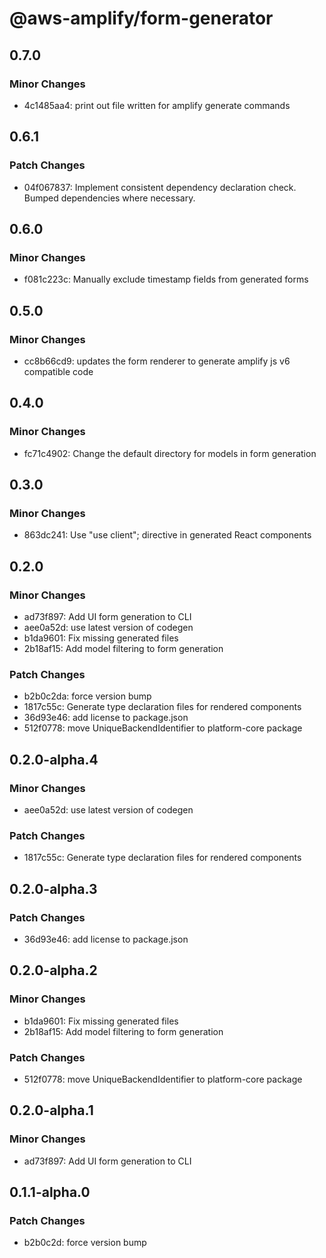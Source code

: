 # @aws-amplify/form-generator

## 0.7.0

### Minor Changes

- 4c1485aa4: print out file written for amplify generate commands

## 0.6.1

### Patch Changes

- 04f067837: Implement consistent dependency declaration check. Bumped dependencies where necessary.

## 0.6.0

### Minor Changes

- f081c223c: Manually exclude timestamp fields from generated forms

## 0.5.0

### Minor Changes

- cc8b66cd9: updates the form renderer to generate amplify js v6 compatible code

## 0.4.0

### Minor Changes

- fc71c4902: Change the default directory for models in form generation

## 0.3.0

### Minor Changes

- 863dc241: Use "use client"; directive in generated React components

## 0.2.0

### Minor Changes

- ad73f897: Add UI form generation to CLI
- aee0a52d: use latest version of codegen
- b1da9601: Fix missing generated files
- 2b18af15: Add model filtering to form generation

### Patch Changes

- b2b0c2da: force version bump
- 1817c55c: Generate type declaration files for rendered components
- 36d93e46: add license to package.json
- 512f0778: move UniqueBackendIdentifier to platform-core package

## 0.2.0-alpha.4

### Minor Changes

- aee0a52d: use latest version of codegen

### Patch Changes

- 1817c55c: Generate type declaration files for rendered components

## 0.2.0-alpha.3

### Patch Changes

- 36d93e46: add license to package.json

## 0.2.0-alpha.2

### Minor Changes

- b1da9601: Fix missing generated files
- 2b18af15: Add model filtering to form generation

### Patch Changes

- 512f0778: move UniqueBackendIdentifier to platform-core package

## 0.2.0-alpha.1

### Minor Changes

- ad73f897: Add UI form generation to CLI

## 0.1.1-alpha.0

### Patch Changes

- b2b0c2d: force version bump

